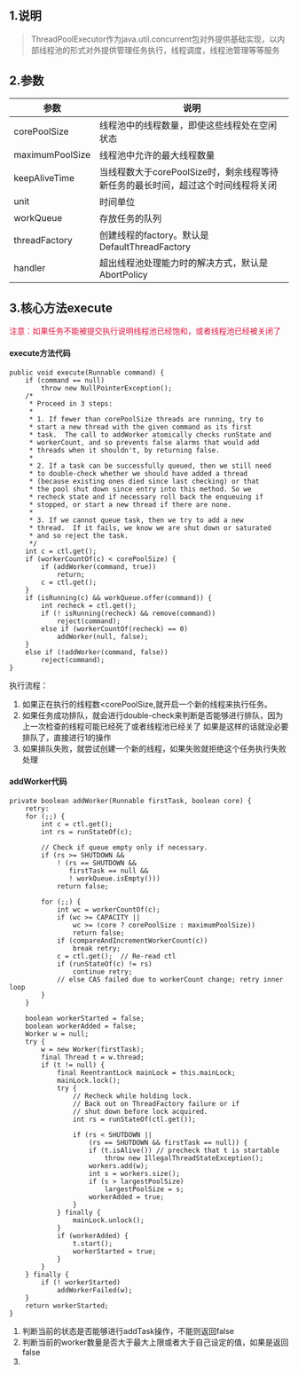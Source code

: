 ## 1.说明
> ThreadPoolExecutor作为java.util.concurrent包对外提供基础实现，以内部线程池的形式对外提供管理任务执行，线程调度，线程池管理等等服务

## 2.参数
| 参数 | 说明 |
| --- | --- |
| corePoolSize | 线程池中的线程数量，即使这些线程处在空闲状态 |
| maximumPoolSize | 线程池中允许的最大线程数量 |
| keepAliveTime | 当线程数大于corePoolSize时，剩余线程等待新任务的最长时间，超过这个时间线程将关闭 |
| unit | 时间单位 |
| workQueue | 存放任务的队列 |
| threadFactory | 创建线程的factory。默认是DefaultThreadFactory |
| handler | 超出线程池处理能力时的解决方式，默认是AbortPolicy |

## 3.核心方法execute
<font color=#DC143C>注意：如果任务不能被提交执行说明线程池已经饱和，或者线程池已经被关闭了</font>
#### execute方法代码
```
public void execute(Runnable command) {
    if (command == null)
        throw new NullPointerException();
    /*
     * Proceed in 3 steps:
     *
     * 1. If fewer than corePoolSize threads are running, try to
     * start a new thread with the given command as its first
     * task.  The call to addWorker atomically checks runState and
     * workerCount, and so prevents false alarms that would add
     * threads when it shouldn't, by returning false.
     *
     * 2. If a task can be successfully queued, then we still need
     * to double-check whether we should have added a thread
     * (because existing ones died since last checking) or that
     * the pool shut down since entry into this method. So we
     * recheck state and if necessary roll back the enqueuing if
     * stopped, or start a new thread if there are none.
     *
     * 3. If we cannot queue task, then we try to add a new
     * thread.  If it fails, we know we are shut down or saturated
     * and so reject the task.
     */
    int c = ctl.get();
    if (workerCountOf(c) < corePoolSize) {
        if (addWorker(command, true))
            return;
        c = ctl.get();
    }
    if (isRunning(c) && workQueue.offer(command)) {
        int recheck = ctl.get();
        if (! isRunning(recheck) && remove(command))
            reject(command);
        else if (workerCountOf(recheck) == 0)
            addWorker(null, false);
    }
    else if (!addWorker(command, false))
        reject(command);
}
```
执行流程：
1. 如果正在执行的线程数<corePoolSize,就开启一个新的线程来执行任务。
2. 如果任务成功排队，就会进行double-check来判断是否能够进行排队，因为上一次检查的线程可能已经死了或者线程池已经关了
如果是这样的话就没必要排队了，直接进行1的操作
3. 如果排队失败，就尝试创建一个新的线程，如果失败就拒绝这个任务执行失败处理

#### addWorker代码
```
private boolean addWorker(Runnable firstTask, boolean core) {
    retry:
    for (;;) {
        int c = ctl.get();
        int rs = runStateOf(c);

        // Check if queue empty only if necessary.
        if (rs >= SHUTDOWN &&
            ! (rs == SHUTDOWN &&
               firstTask == null &&
               ! workQueue.isEmpty()))
            return false;

        for (;;) {
            int wc = workerCountOf(c);
            if (wc >= CAPACITY ||
                wc >= (core ? corePoolSize : maximumPoolSize))
                return false;
            if (compareAndIncrementWorkerCount(c))
                break retry;
            c = ctl.get();  // Re-read ctl
            if (runStateOf(c) != rs)
                continue retry;
            // else CAS failed due to workerCount change; retry inner loop
        }
    }

    boolean workerStarted = false;
    boolean workerAdded = false;
    Worker w = null;
    try {
        w = new Worker(firstTask);
        final Thread t = w.thread;
        if (t != null) {
            final ReentrantLock mainLock = this.mainLock;
            mainLock.lock();
            try {
                // Recheck while holding lock.
                // Back out on ThreadFactory failure or if
                // shut down before lock acquired.
                int rs = runStateOf(ctl.get());

                if (rs < SHUTDOWN ||
                    (rs == SHUTDOWN && firstTask == null)) {
                    if (t.isAlive()) // precheck that t is startable
                        throw new IllegalThreadStateException();
                    workers.add(w);
                    int s = workers.size();
                    if (s > largestPoolSize)
                        largestPoolSize = s;
                    workerAdded = true;
                }
            } finally {
                mainLock.unlock();
            }
            if (workerAdded) {
                t.start();
                workerStarted = true;
            }
        }
    } finally {
        if (! workerStarted)
            addWorkerFailed(w);
    }
    return workerStarted;
}
```
1. 判断当前的状态是否能够进行addTask操作，不能则返回false
2. 判断当前的worker数量是否大于最大上限或者大于自己设定的值，如果是返回false
3. 



